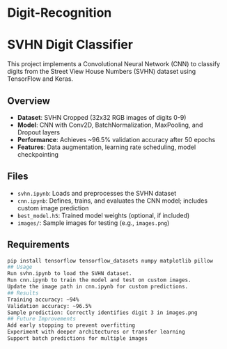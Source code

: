 # Digit-Recognition
# SVHN Digit Classifier

This project implements a Convolutional Neural Network (CNN) to classify digits from the Street View House Numbers (SVHN) dataset using TensorFlow and Keras.

## Overview
- **Dataset**: SVHN Cropped (32x32 RGB images of digits 0-9)
- **Model**: CNN with Conv2D, BatchNormalization, MaxPooling, and Dropout layers
- **Performance**: Achieves ~96.5% validation accuracy after 50 epochs
- **Features**: Data augmentation, learning rate scheduling, model checkpointing

## Files
- `svhn.ipynb`: Loads and preprocesses the SVHN dataset
- `cnn.ipynb`: Defines, trains, and evaluates the CNN model; includes custom image prediction
- `best_model.h5`: Trained model weights (optional, if included)
- `images/`: Sample images for testing (e.g., `images.png`)

## Requirements
```bash
pip install tensorflow tensorflow_datasets numpy matplotlib pillow
## Usage
Run svhn.ipynb to load the SVHN dataset.
Run cnn.ipynb to train the model and test on custom images.
Update the image path in cnn.ipynb for custom predictions.
## Results
Training accuracy: ~94%
Validation accuracy: ~96.5%
Sample prediction: Correctly identifies digit 3 in images.png
## Future Improvements
Add early stopping to prevent overfitting
Experiment with deeper architectures or transfer learning
Support batch predictions for multiple images

